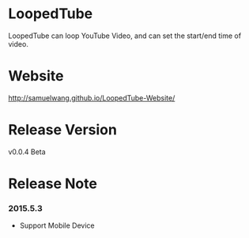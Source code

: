 # LoopedTube
LoopedTube can loop YouTube Video, and can set the start/end time of video.

# Website
http://samuelwang.github.io/LoopedTube-Website/

# Release Version
v0.0.4 Beta

# Release Note
### 2015.5.3
* Support Mobile Device

